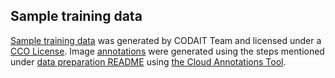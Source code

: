 ## Sample training data

[Sample training data](data) was generated by CODAIT Team and licensed under a [CCO License](https://creativecommons.org/publicdomain/zero/1.0/).
Image [annotations](_annotations.json) were generated using the steps mentioned under [data preparation README](https://github.com/IBM/MAX-Object-Detector/tree/master/training/data_preparation)
using [the Cloud Annotations Tool](https://cloud.annotations.ai/login).
